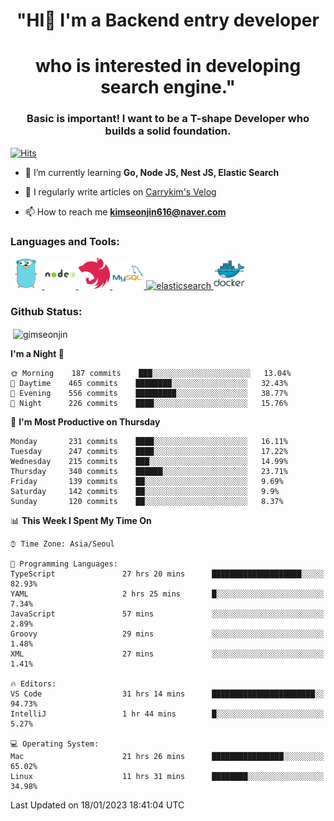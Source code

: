 <h1 align="center">"HI👋 I'm a Backend entry developer </h1>
<h1 align="center"> who is interested in developing search engine."</h1>
<h3 align="center">Basic is important! I want to be a T-shape Developer who builds a solid foundation.</h3>

[![Hits](https://hits.seeyoufarm.com/api/count/incr/badge.svg?url=https%3A%2F%2Fgithub.com%2Fgimseonjin&count_bg=%2318BFE5&title_bg=%23555555&icon=ko-fi.svg&icon_color=%23E7E7E7&title=hits&edge_flat=false)](https://hits.seeyoufarm.com)

- 🌱 I’m currently learning **Go, Node JS, Nest JS, Elastic Search**

- 📝 I regularly write articles on [Carrykim's Velog](https://velog.io/@carrykim)

- 📫 How to reach me **kimseonjin616@naver.com**


<h3 align="left">Languages and Tools:</h3>
<p align="left"> 
<a href="https://golang.org" target="_blank" rel="noreferrer"> <img src="https://raw.githubusercontent.com/devicons/devicon/master/icons/go/go-original.svg" alt="go" width="10%" height="10%"/> </a>
<a href="https://nodejs.org" target="_blank" rel="noreferrer"> <img src="https://raw.githubusercontent.com/devicons/devicon/master/icons/nodejs/nodejs-original-wordmark.svg" alt="nodejs" width="10%" height="10%"/> </a> <a></a>
<a href="https://nestjs.com/" target="_blank" rel="noreferrer"> <img src="https://raw.githubusercontent.com/devicons/devicon/master/icons/nestjs/nestjs-plain.svg" alt="nestjs" width="10%" height="10%"/> </a> 
<a href="https://www.mysql.com/" target="_blank" rel="noreferrer"> <img src="https://raw.githubusercontent.com/devicons/devicon/master/icons/mysql/mysql-original-wordmark.svg" alt="mysql" width="10%" height="10%"/>  </a>
 <a href="https://www.elastic.co" target="_blank" rel="noreferrer"> <img src="https://www.vectorlogo.zone/logos/elastic/elastic-icon.svg" alt="elasticsearch" width="10%" height="10%"/> </a> 
 <a href="https://www.docker.com/" target="_blank" rel="noreferrer"> <img src="https://raw.githubusercontent.com/devicons/devicon/master/icons/docker/docker-original-wordmark.svg" alt="docker" width="10%" height="10%"/> </a>
</p>


<h3 align="left">Github Status:</h3>
<p align="left">
 <p>&nbsp;<img align="center" src="https://github-readme-stats.vercel.app/api?username=gimseonjin&show_icons=true&locale=en" alt="gimseonjin" /></p>
</p>


<!--START_SECTION:waka-->
**I'm a Night 🦉** 

```text
🌞 Morning    187 commits    ███░░░░░░░░░░░░░░░░░░░░░░   13.04% 
🌆 Daytime    465 commits    ████████░░░░░░░░░░░░░░░░░   32.43% 
🌃 Evening    556 commits    █████████░░░░░░░░░░░░░░░░   38.77% 
🌙 Night      226 commits    ████░░░░░░░░░░░░░░░░░░░░░   15.76%

```
📅 **I'm Most Productive on Thursday** 

```text
Monday       231 commits    ████░░░░░░░░░░░░░░░░░░░░░   16.11% 
Tuesday      247 commits    ████░░░░░░░░░░░░░░░░░░░░░   17.22% 
Wednesday    215 commits    ███░░░░░░░░░░░░░░░░░░░░░░   14.99% 
Thursday     340 commits    ██████░░░░░░░░░░░░░░░░░░░   23.71% 
Friday       139 commits    ██░░░░░░░░░░░░░░░░░░░░░░░   9.69% 
Saturday     142 commits    ██░░░░░░░░░░░░░░░░░░░░░░░   9.9% 
Sunday       120 commits    ██░░░░░░░░░░░░░░░░░░░░░░░   8.37%

```


📊 **This Week I Spent My Time On** 

```text
⌚︎ Time Zone: Asia/Seoul

💬 Programming Languages: 
TypeScript               27 hrs 20 mins      ████████████████████░░░░░   82.93% 
YAML                     2 hrs 25 mins       █░░░░░░░░░░░░░░░░░░░░░░░░   7.34% 
JavaScript               57 mins             ░░░░░░░░░░░░░░░░░░░░░░░░░   2.89% 
Groovy                   29 mins             ░░░░░░░░░░░░░░░░░░░░░░░░░   1.48% 
XML                      27 mins             ░░░░░░░░░░░░░░░░░░░░░░░░░   1.41%

🔥 Editors: 
VS Code                  31 hrs 14 mins      ███████████████████████░░   94.73% 
IntelliJ                 1 hr 44 mins        █░░░░░░░░░░░░░░░░░░░░░░░░   5.27%

💻 Operating System: 
Mac                      21 hrs 26 mins      ████████████████░░░░░░░░░   65.02% 
Linux                    11 hrs 31 mins      ████████░░░░░░░░░░░░░░░░░   34.98%

```


 Last Updated on 18/01/2023 18:41:04 UTC
<!--END_SECTION:waka-->
